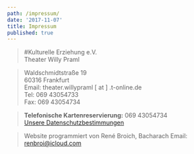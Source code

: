 ```yaml
---
path: /impressum/
date: '2017-11-07'
title: Impressum
published: true
---
```



> #Kulturelle Erziehung e.V. <br/>Theater Willy Praml 


> Waldschmidtstraße 19     
> 60316 Frankfurt    
> Email: theater.willypraml [ at ] .t-online.de       
> Tel: 069 43054733      
> Fax: 069 43054734        

>**Telefonische Kartenreservierung:** 069 43054734<br/>
>[Unsere Datenschutzbestimmungen](/datenschutz) 

 >Website programmiert von René Broich, Bacharach
 >Email: renbroi@icloud.com
